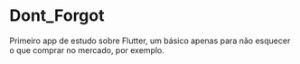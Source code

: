 # Dont_Forgot
Primeiro app de estudo sobre Flutter, um básico apenas para não esquecer o que comprar no mercado, por exemplo. 

